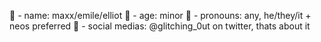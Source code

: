 🍉 - name: maxx/emile/elliot
🍬 - age: minor
🍉 - pronouns: any, he/they/it + neos preferred
🍬 - social medias: @glitching_0ut on twitter, thats about it
